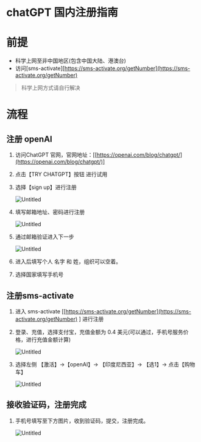 # chatGPT 国内注册指南

# 前提

- 科学上网至非中国地区(包含中国大陆、港澳台)
- 访问[sms-activate][https://sms-activate.org/getNumber](https://sms-activate.org/getNumber)

> 科学上网方式请自行解决
>

# 流程

## 注册 openAI

1. 访问ChatGPT 官网，官网地址：[[https://openai.com/blog/chatgpt/](https://openai.com/blog/chatgpt/)]
2. 点击【TRY CHATGPT】按钮 进行试用
3. 选择【sign up】进行注册

   ![Untitled](https://tianlj.notion.site/image/https%3A%2F%2Fs3-us-west-2.amazonaws.com%2Fsecure.notion-static.com%2Fe903e99d-a435-4a6d-9cc2-ed7016ef920d%2FUntitled.png?id=5624a041-4da4-46df-b3c7-0b37352b9331&table=block&spaceId=ec500d2c-c8f8-4fff-b940-f5b099d03b65&width=1060&userId=&cache=v2)

4. 填写邮箱地址、密码进行注册

   ![Untitled](https://tianlj.notion.site/image/https%3A%2F%2Fs3-us-west-2.amazonaws.com%2Fsecure.notion-static.com%2F988fab5f-fa6b-4add-b514-a9671a373b85%2FUntitled.png?id=884ddc00-5134-4b6b-bee7-ccecc8c6226a&table=block&spaceId=ec500d2c-c8f8-4fff-b940-f5b099d03b65&width=2000&userId=&cache=v2)

5. 通过邮箱验证进入下一步

   ![Untitled](https://tianlj.notion.site/image/https%3A%2F%2Fs3-us-west-2.amazonaws.com%2Fsecure.notion-static.com%2Fb32255bb-5e3f-46a1-b153-cc6ec5640b7d%2FUntitled.png?id=706b72ed-2820-4976-b626-7b3c45814c3f&table=block&spaceId=ec500d2c-c8f8-4fff-b940-f5b099d03b65&width=1150&userId=&cache=v2)

6. 进入后填写个人 名字 和 姓，组织可以空着。
7. 选择国家填写手机号

## 注册sms-activate

1. 进入 sms-activate [[https://sms-activate.org/getNumber](https://sms-activate.org/getNumber) ] 进行注册
2. 登录、充值，选择支付宝，充值金额为 0.4 美元(可以通过，手机号服务价格，进行充值金额计算)

   ![Untitled](https://tianlj.notion.site/image/https%3A%2F%2Fs3-us-west-2.amazonaws.com%2Fsecure.notion-static.com%2Ff1481f64-3f95-4bbc-af81-70cea9c1caf3%2FUntitled.png?id=e8541707-8130-49b9-8c9f-896b4504db35&table=block&spaceId=ec500d2c-c8f8-4fff-b940-f5b099d03b65&width=860&userId=&cache=v2)

3. 选择左侧 【激活】→【openAI】→ 【印度尼西亚】→ 【选1】→ 点击【购物车】

   ![Untitled](https://tianlj.notion.site/image/https%3A%2F%2Fs3-us-west-2.amazonaws.com%2Fsecure.notion-static.com%2Fde1f8b68-76f6-41cd-80a1-49f7bcd54c2a%2FUntitled.png?id=a34a1d80-ab4b-4c10-8be0-5f355a992f6b&table=block&spaceId=ec500d2c-c8f8-4fff-b940-f5b099d03b65&width=1150&userId=&cache=v2)


## 接收验证码，注册完成

1. 手机号填写至下方图片，收到验证码，提交，注册完成。

   ![Untitled](https://tianlj.notion.site/image/https%3A%2F%2Fs3-us-west-2.amazonaws.com%2Fsecure.notion-static.com%2Fc8ddca03-b5f5-45d0-b472-099f42aaf80c%2FUntitled.png?id=3542732a-e9ac-4140-8ab1-5ff52b92cc1b&table=block&spaceId=ec500d2c-c8f8-4fff-b940-f5b099d03b65&width=2000&userId=&cache=v2)